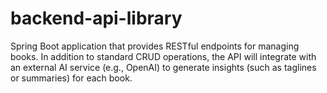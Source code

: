 # backend-api-library
Spring Boot application that provides RESTful endpoints for managing books. In addition to standard CRUD operations, the API will integrate with an external AI service (e.g., OpenAI) to generate insights (such as taglines or summaries) for each book.
